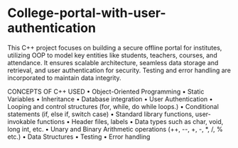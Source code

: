 # College-portal-with-user-authentication
This C++ project focuses on building a secure offline portal for institutes, utilizing OOP to model key entities like students, teachers, courses, and attendance. It ensures scalable architecture, seamless data storage and retrieval, and user authentication for security. Testing and error handling are incorporated to maintain data integrity.

CONCEPTS OF C++ USED
•	Object-Oriented Programming
•	Static Variables
•	Inheritance
•	Database integration
•	User Authentication
•	Looping and control structures (for, while, do while loops.) 
•	Conditional statements (if, else if, switch case)
•	Standard library functions, user-invokable functions
•	Header files, labels
•	Data types such as char, void, long int, etc. 
•	Unary and Binary Arithmetic operations (++, --, +, -, *, /, % etc.)
•	Data Structures
•	Testing	
•	Error handling
